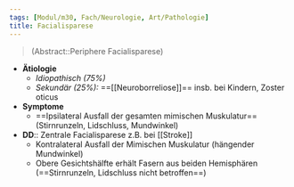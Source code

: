 ```yaml
---
tags: [Modul/m30, Fach/Neurologie, Art/Pathologie]
title: Facialisparese
---
```

> (Abstract::Periphere Facialisparese)
- **Ätiologie**
	- *Idiopathisch (75%)*
	- *Sekundär (25%):* ==[[Neuroborreliose]]== insb. bei Kindern, Zoster oticus
- **Symptome**
	- ==Ipsilateral Ausfall der gesamten mimischen Muskulatur== (Stirnrunzeln, Lidschluss, Mundwinkel)
- **DD**:: Zentrale Facialisparese z.B. bei [[Stroke]]
	- Kontralateral Ausfall der Mimischen Muskulatur (hängender Mundwinkel)
	- Obere Gesichtshälfte erhält Fasern aus beiden Hemisphären (==Stirnrunzeln, Lidschluss nicht betroffen==)